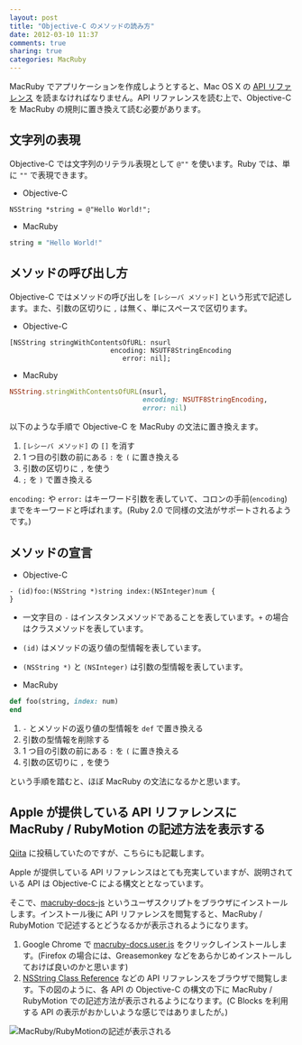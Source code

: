 ```yaml
---
layout: post
title: "Objective-C のメソッドの読み方"
date: 2012-03-10 11:37
comments: true
sharing: true
categories: MacRuby
---
```


MacRuby でアプリケーションを作成しようとすると、Mac OS X の [API リファレンス](https://developer.apple.com/library/mac/navigation/) を読まなければなりません。API リファレンスを読む上で、Objective-C を MacRuby の規則に置き換えて読む必要があります。

## 文字列の表現
Objective-C では文字列のリテラル表現として `@""` を使います。Ruby では、単に `""` で表現できます。

- Objective-C
```objc
NSString *string = @"Hello World!";
```

- MacRuby
```ruby
string = "Hello World!"
```

## メソッドの呼び出し方
Objective-C ではメソッドの呼び出しを `[レシーバ メソッド]` という形式で記述します。また、引数の区切りに `,` は無く、単にスペースで区切ります。

- Objective-C
```objc
[NSString stringWithContentsOfURL: nsurl
                         encoding: NSUTF8StringEncoding
                            error: nil];
```

- MacRuby
```ruby
NSString.stringWithContentsOfURL(nsurl,
                                 encoding: NSUTF8StringEncoding,
                                 error: nil)
```

以下のような手順で Objective-C を MacRuby の文法に置き換えます。

1. `[レシーバ メソッド]` の `[]` を消す
2. 1 つ目の引数の前にある `:` を `(` に置き換える
3. 引数の区切りに `,` を使う
4. `;` を `)` で置き換える

`encoding:` や `error:` はキーワード引数を表していて、コロンの手前(`encoding`) までをキーワードと呼ばれます。(Ruby 2.0 で同様の文法がサポートされるようです。)


## メソッドの宣言

- Objective-C
```objc
- (id)foo:(NSString *)string index:(NSInteger)num {
}
```
- 一文字目の `-` はインスタンスメソッドであることを表しています。`+` の場合はクラスメソッドを表しています。
- `(id)` はメソッドの返り値の型情報を表しています。
- `(NSString *)` と `(NSInteger)` は引数の型情報を表しています。
  

- MacRuby
```ruby
def foo(string, index: num)
end
```

1. `-` とメソッドの返り値の型情報を `def` で置き換える
2. 引数の型情報を削除する
3. 1 つ目の引数の前にある `:` を `(` に置き換える
4. 引数の区切りに `,` を使う

という手順を踏むと、ほぼ MacRuby の文法になるかと思います。


## Apple が提供している API リファレンスに MacRuby / RubyMotion の記述方法を表示する

<a href="http://qiita.com/items/d810011c259c611de919">Qiita</a> に投稿していたのですが、こちらにも記載します。

Apple が提供している API リファレンスはとても充実していますが、説明されている API は Objective-C による構文ととなっています。

そこで、[macruby-docs-js](https://github.com/joakimk/macruby-docs-js) というユーザスクリプトをブラウザにインストールします。インストール後に API リファレンスを閲覧すると、MacRuby / RubyMotion で記述するとどうなるかが表示されるようになります。

1. Google Chrome で [macruby-docs.user.js](https://github.com/joakimk/macruby-docs-js/raw/master/macruby-docs.user.js) をクリックしインストールします。(Firefox の場合には、Greasemonkey などをあらかじめインストールしておけば良いのかと思います)
2. [NSString Class Reference](https://developer.apple.com/library/mac/#documentation/Cocoa/Reference/Foundation/Classes/NSString_Class/Reference/NSString.html) などの API リファレンスをブラウザで閲覧します。下の図のように、各 API の Objective-C の構文の下に MacRuby / RubyMotion での記述方法が表示されるようになります。(C Blocks を利用する API の表示がおかしいような感じではありましたが。)

![MacRuby/RubyMotionの記述が表示される](http://cdn-ak.f.st-hatena.com/images/fotolife/W/Watson/20120514/20120514232955.png?1337005803)

